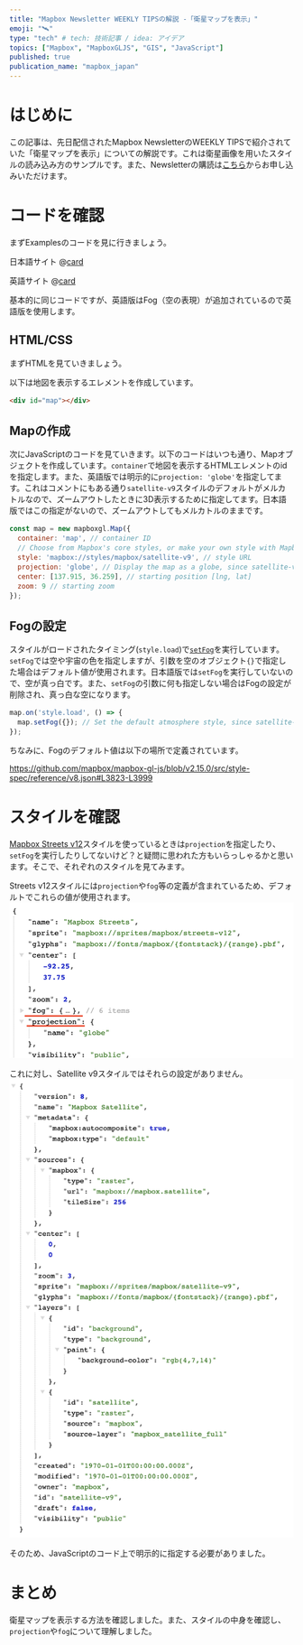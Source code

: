 ```yaml
---
title: "Mapbox Newsletter WEEKLY TIPSの解説 -「衛星マップを表示」"
emoji: "🛰️"
type: "tech" # tech: 技術記事 / idea: アイデア
topics: ["Mapbox", "MapboxGLJS", "GIS", "JavaScript"]
published: true
publication_name: "mapbox_japan"
---
```


# はじめに

この記事は、先日配信されたMapbox NewsletterのWEEKLY TIPSで紹介されていた「衛星マップを表示」についての解説です。これは衛星画像を用いたスタイルの読み込み方のサンプルです。また、Newsletterの購読は[こちら](https://www.mapbox.jp/blog?#:~:text=%E3%83%8B%E3%83%A5%E3%83%BC%E3%82%B9%E3%83%AC%E3%82%BF%E3%83%BC%E3%82%92%E8%B3%BC%E8%AA%AD)からお申し込みいただけます。


# コードを確認

まずExamplesのコードを見に行きましょう。

日本語サイト
@[card](https://docs.mapbox.com/jp/mapbox-gl-js/example/satellite-map/)

英語サイト
@[card](https://docs.mapbox.com/mapbox-gl-js/example/satellite-map/)

基本的に同じコードですが、英語版はFog（空の表現）が追加されているので英語版を使用します。

## HTML/CSS

まずHTMLを見ていきましょう。

以下は地図を表示するエレメントを作成しています。

```HTML
<div id="map"></div>
```

## Mapの作成

次にJavaScriptのコードを見ていきます。以下のコードはいつも通り、Mapオブジェクトを作成しています。`container`で地図を表示するHTMLエレメントのidを指定します。また、英語版では明示的に`projection: 'globe'`を指定してます。これはコメントにもある通り`satellite-v9`スタイルのデフォルトがメルカトルなので、ズームアウトしたときに3D表示するために指定してます。日本語版ではこの指定がないので、ズームアウトしてもメルカトルのままです。

```JavaScript
const map = new mapboxgl.Map({
  container: 'map', // container ID
  // Choose from Mapbox's core styles, or make your own style with Mapbox Studio
  style: 'mapbox://styles/mapbox/satellite-v9', // style URL
  projection: 'globe', // Display the map as a globe, since satellite-v9 defaults to Mercator
  center: [137.915, 36.259], // starting position [lng, lat]
  zoom: 9 // starting zoom
});
```

## Fogの設定

スタイルがロードされたタイミング(`style.load`)で[`setFog`](https://docs.mapbox.com/mapbox-gl-js/api/map/#map#setfog)を実行しています。`setFog`では空や宇宙の色を指定しますが、引数を空のオブジェクト`{}`で指定した場合はデフォルト値が使用されます。日本語版では`setFog`を実行していないので、空が真っ白です。また、`setFog`の引数に何も指定しない場合はFogの設定が削除され、真っ白な空になります。

```JavaScript
map.on('style.load', () => {
  map.setFog({}); // Set the default atmosphere style, since satellite-v9 doesn't include atmosphere by default.
});
```

ちなみに、Fogのデフォルト値は以下の場所で定義されています。

https://github.com/mapbox/mapbox-gl-js/blob/v2.15.0/src/style-spec/reference/v8.json#L3823-L3999


# スタイルを確認

[Mapbox Streets v12](https://www.mapbox.com/maps/streets)スタイルを使っているときは`projection`を指定したり、`setFog`を実行したりしてないけど？と疑問に思われた方もいらっしゃるかと思います。そこで、それぞれのスタイルを見てみます。

Streets v12スタイルには`projection`や`fog`等の定義が含まれているため、デフォルトでこれらの値が使用されます。
![streets](/images/articles/f1764d088e6065/streets.png)

これに対し、Satellite v9スタイルではそれらの設定がありません。
![satellite](/images/articles/f1764d088e6065/satellite.png)

そのため、JavaScriptのコード上で明示的に指定する必要がありました。


# まとめ
衛星マップを表示する方法を確認しました。また、スタイルの中身を確認し、`projection`や`fog`について理解しました。
